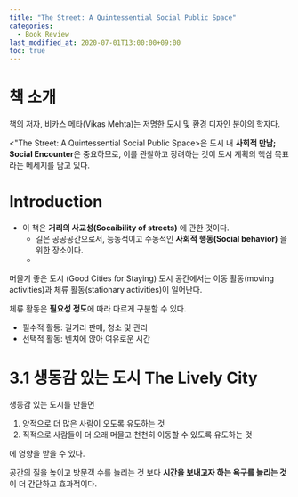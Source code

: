 ```yaml
---
title: "The Street: A Quintessential Social Public Space"
categories: 
  - Book Review
last_modified_at: 2020-07-01T13:00:00+09:00
toc: true
---
```


# 책 소개
책의 저자, 비카스 메타(Vikas Mehta)는 저명한 도시 및 환경 디자인 분야의 학자다. 

<"The Street: A Quintessential Social Public Space>은 도시 내 **사회적 만남; Social Encounter**은 중요하므로, 이를 관찰하고 장려하는 것이 도시 계획의 핵심 목표라는 메세지를 담고 있다.

# Introduction
- 이 책은 **거리의 사교성(Socaibility of streets)** 에 관한 것이다.
  - 길은 공공공간으로서, 능동적이고 수동적인 **사회적 행동(Social behavior)** 을 위한 장소이다.
  - 




머물기 좋은 도시 (Good Cities for Staying)
도시 공간에서는 이동 활동(moving activities)과 체류 활동(stationary activities)이 일어난다.

체류 활동은 **필요성 정도**에 따라 다르게 구분할 수 있다.
- 필수적 활동: 길거리 판매, 청소 및 관리
- 선택적 활동: 벤치에 앉아 여유로운 시간

# 3.1 생동감 있는 도시 The Lively City
생동감 있는 도시를 만들면
1) 양적으로 더 많은 사람이 오도록 유도하는 것
2) 직적으로 사람들이 더 오래 머물고 천천히 이동할 수 있도록 유도하는 것

에 영향을 받을 수 있다. 

공간의 질을 높이고 방문객 수를 늘리는 것 보다 **시간을 보내고자 하는 욕구를 늘리는 것**이 더 간단하고 효과적이다.